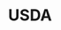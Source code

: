 ---
name: Kelly Maguire
department: Department of Agriculture
sub-department: Economic Research Service^
title: USDA
---
